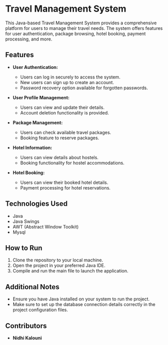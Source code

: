 
# Travel Management System
This Java-based Travel Management System provides a comprehensive platform for users to manage their travel needs. 
The system offers features for user authentication, package browsing, hotel booking, payment processing, and more.


## Features

- **User Authentication:**
  - Users can log in securely to access the system.
  - New users can sign up to create an account.
  - Password recovery option available for forgotten passwords.

- **User Profile Management:**
  - Users can view and update their details.
  - Account deletion functionality is provided.

- **Package Management:**
  - Users can check available travel packages.
  - Booking feature to reserve packages.

- **Hotel Information:**
  - Users can view details about hostels.
  - Booking functionality for hostel accommodations.

- **Hotel Booking:**
  - Users can view their booked hotel details.
  - Payment processing for hotel reservations.

## Technologies Used
- Java
- Java Swings
- AWT (Abstract Window Toolkit)
- Mysql

## How to Run
1. Clone the repository to your local machine.
2. Open the project in your preferred Java IDE.
3. Compile and run the main file to launch the application.

## Additional Notes
- Ensure you have Java installed on your system to run the project.
- Make sure to set up the database connection details correctly in the project configuration files.

## Contributors
- **Nidhi Kalouni**


